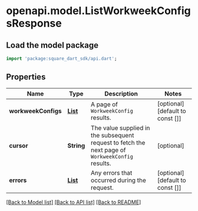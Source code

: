 # openapi.model.ListWorkweekConfigsResponse

## Load the model package
```dart
import 'package:square_dart_sdk/api.dart';
```

## Properties
Name | Type | Description | Notes
------------ | ------------- | ------------- | -------------
**workweekConfigs** | [**List<WorkweekConfig>**](WorkweekConfig.md) | A page of `WorkweekConfig` results. | [optional] [default to const []]
**cursor** | **String** | The value supplied in the subsequent request to fetch the next page of `WorkweekConfig` results. | [optional] 
**errors** | [**List<Error>**](Error.md) | Any errors that occurred during the request. | [optional] [default to const []]

[[Back to Model list]](../README.md#documentation-for-models) [[Back to API list]](../README.md#documentation-for-api-endpoints) [[Back to README]](../README.md)


